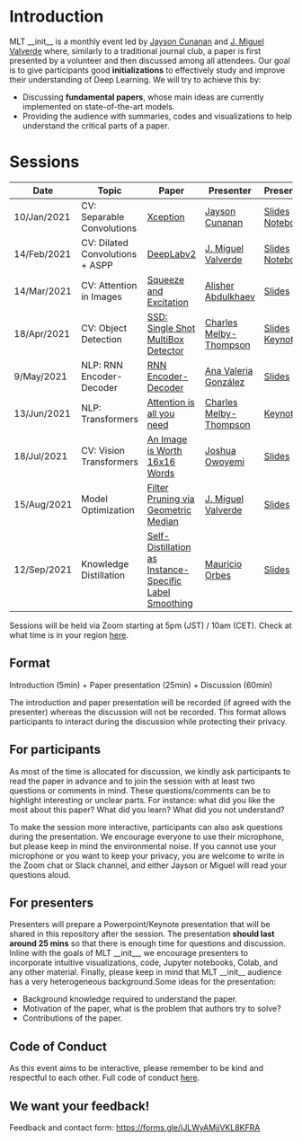 # Introduction
MLT \_\_init\_\_ is a monthly event led by [Jayson Cunanan](https://www.linkedin.com/in/jayson-cunanan-phd/) and [J. Miguel Valverde](https://twitter.com/jmlipman) where, similarly to a traditional journal club, a paper is first presented by a volunteer and then discussed among all attendees. Our goal is to give participants good **initializations** to effectively study and improve their understanding of Deep Learning. We will try to achieve this by:
* Discussing **fundamental papers**, whose main ideas are currently implemented on state-of-the-art models.
* Providing the audience with summaries, codes and visualizations to help understand the critical parts of a paper.

# Sessions

| Date        | Topic                           | Paper                  | Presenter        | Presentation             | Video |
|-------------|---------------------------------|------------------------|------------------|--------------------------|--------|
| 10/Jan/2021 | CV: Separable Convolutions      | [Xception](https://arxiv.org/abs/1610.02357)               | [Jayson Cunanan](https://www.linkedin.com/in/jayson-cunanan-phd/)    | [Slides](https://github.com/Machine-Learning-Tokyo/__init__/blob/main/session_01/Xception.pptx) &#124; [Notebook](https://github.com/Machine-Learning-Tokyo/__init__/blob/main/session_01/Xception.ipynb) | [![Youtube](https://www.youtube.com/s/desktop/f506bd45/img/favicon_32.png)](https://www.youtube.com/watch?v=GIXDyJnFM5w) |
| 14/Feb/2021 | CV: Dilated Convolutions + ASPP | [DeepLabv2](https://arxiv.org/abs/1606.00915)              | [J. Miguel Valverde](https://www.twitter.com/jmlipman)    | [Slides](https://github.com/Machine-Learning-Tokyo/__init__/blob/main/session_02/DeepLabv2.pptx) &#124; [Notebook](https://github.com/Machine-Learning-Tokyo/__init__/blob/main/session_02/DeepLabv2.ipynb) |  [![Youtube](https://www.youtube.com/s/desktop/f506bd45/img/favicon_32.png)](https://www.youtube.com/watch?v=HTgvG57JFYw) |
| 14/Mar/2021 | CV: Attention in Images         | [Squeeze and Excitation](https://arxiv.org/abs/1709.01507) | [Alisher Abdulkhaev](https://twitter.com/alisher_ai) | [Slides](https://github.com/Machine-Learning-Tokyo/__init__/blob/main/session_03/Squeeze-and-Excitation%20Networks.pdf)  &#124; [PwA](https://github.com/Machine-Learning-Tokyo/papers-with-annotations/blob/master/convolutional-neural-networks/Squeeze-and-Excitation_Networks.pdf) |  [![Youtube](https://www.youtube.com/s/desktop/f506bd45/img/favicon_32.png)](https://www.youtube.com/watch?v=1IYYzglEk0o) |
| 18/Apr/2021 | CV: Object Detection | [SSD: Single Shot MultiBox Detector](https://arxiv.org/pdf/1512.02325.pdf) | [Charles Melby-Thompson](https://www.linkedin.com/in/charles-melby-thompson/) | [Slides](https://github.com/Machine-Learning-Tokyo/__init__/blob/main/session_04/ssd.pdf)  &#124; [Keynote](https://github.com/Machine-Learning-Tokyo/__init__/blob/main/session_04/ssd.key) |  [![Youtube](https://www.youtube.com/s/desktop/f506bd45/img/favicon_32.png)](https://www.youtube.com/watch?v=F-irLP2k3Dk) |
| 9/May/2021 | NLP: RNN Encoder-Decoder | [RNN Encoder-Decoder](https://arxiv.org/abs/1406.1078) | [Ana Valeria González](https://anavaleriagonzalez.github.io/) | [Slides](https://github.com/Machine-Learning-Tokyo/__init__/blob/main/session_05/phrase-rep-3.pdf) |  [![Youtube](https://www.youtube.com/s/desktop/f506bd45/img/favicon_32.png)](https://www.youtube.com/watch?v=Er8uAQoy6Sk) |
| 13/Jun/2021 | NLP: Transformers | [Attention is all you need](https://arxiv.org/abs/1706.03762) | [Charles Melby-Thompson](https://www.linkedin.com/in/charles-melby-thompson/) | [Keynote](https://github.com/Machine-Learning-Tokyo/__init__/blob/main/session_06/transformers.key) |  [![Youtube](https://www.youtube.com/s/desktop/f506bd45/img/favicon_32.png)](https://www.youtube.com/watch?v=F7k8M3xTLzk) |
| 18/Jul/2021 | CV: Vision Transformers | [An Image is Worth 16x16 Words](https://arxiv.org/abs/2010.11929) | [Joshua Owoyemi](https://toluwajosh.github.io/) | [Slides](session_07/Transformers_for_Image_Recognition_at_Scale_slides.pdf) |  [![Youtube](https://www.youtube.com/s/desktop/f506bd45/img/favicon_32.png)](https://www.youtube.com/watch?v=yCEpkEb7mvw)
| 15/Aug/2021 | Model Optimization | [Filter Pruning via Geometric Median](https://arxiv.org/abs/1811.00250)              | [J. Miguel Valverde](https://www.twitter.com/jmlipman)    | [Slides](https://github.com/Machine-Learning-Tokyo/__init__/blob/main/session_08/Filter%20Pruning%20via%20Geometric%20Median.pptx) |  [![Youtube](https://www.youtube.com/s/desktop/f506bd45/img/favicon_32.png)](https://www.youtube.com/watch?v=k7rVPd_Wvpg) |
| 12/Sep/2021 | Knowledge Distillation | [Self-Distillation as Instance-Specific Label Smoothing](https://arxiv.org/abs/2006.05065)              | [Mauricio Orbes](https://www.linkedin.com/in/mauricio-orbes-b13916157/)    | [Slides](https://github.com/Machine-Learning-Tokyo/__init__/blob/main/session_09/SelfDistillation.pdf) |  [![Youtube](https://www.youtube.com/s/desktop/f506bd45/img/favicon_32.png)](https://www.youtube.com/watch?v=aeZ7vU9fFdI) |



Sessions will be held via Zoom starting at 5pm (JST) / 10am (CET). Check at what time is in your region [here](https://www.worldtimebuddy.com/japan-tokyo-to-cet).

## Format
Introduction (5min) + Paper presentation (25min) + Discussion (60min)

The introduction and paper presentation will be recorded (if agreed with the presenter) whereas the discussion will not be recorded. This format allows participants to interact during the discussion while protecting their privacy.

## For participants
As most of the time is allocated for discussion, we kindly ask participants to read the paper in advance and to join the session with at least two questions or comments in mind. These questions/comments can be to highlight interesting or unclear parts. For instance: what did you like the most about this paper? What did you learn? What did you not understand?

To make the session more interactive, participants can also ask questions during the presentation. We encourage everyone to use their microphone, but please keep in mind the environmental noise. If you cannot use your microphone or you want to keep your privacy, you are welcome to write in the Zoom chat or Slack channel, and either Jayson or Miguel will read your questions aloud.


## For presenters
Presenters will prepare a Powerpoint/Keynote presentation that will be shared in this repository after the session. The presentation **should last around 25 mins** so that there is enough time for questions and discussion. Inline with the goals of MLT \_\_init\_\_, we encourage presenters to incorporate intuitive visualizations, code, Jupyter notebooks, Colab, and any other material. Finally, please keep in mind that MLT \_\_init\_\_ audience has a very heterogeneous background.Some ideas for the presentation:
* Background knowledge required to understand the paper.
* Motivation of the paper, what is the problem that authors try to solve?
* Contributions of the paper.

## Code of Conduct
As this event aims to be interactive, please remember to be kind and respectful to each other. Full code of conduct [here](https://mltokyo.ai/about).

## We want your feedback!
Feedback and contact form: https://forms.gle/jJLWyAMjjVKL8KFRA
